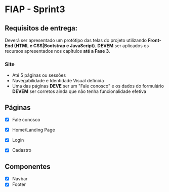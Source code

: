 # FIAP - Sprint3

## Requisitos de entrega:
Deverá ser apresentado um protótipo das telas do projeto utilizando **Front-End (HTML e CSS|Bootstrap e JavaScript)**. **DEVEM** ser aplicados os recursos apresentados nos capítulos **até a Fase 3**.

### Site
- Até 5 páginas ou sessões
- Navegabilidade e Identidade Visual definida
- Uma das páginas **DEVE** ser um "Fale conosco" e os dados do formulário **DEVEM** ser corretos ainda que não tenha funcionalidade efetiva

## Páginas

- [x] Fale conosco
- [x] Home/Landing Page
- [x] Login
- [x] Cadastro


## Componentes
- [x] Navbar
- [x] Footer
